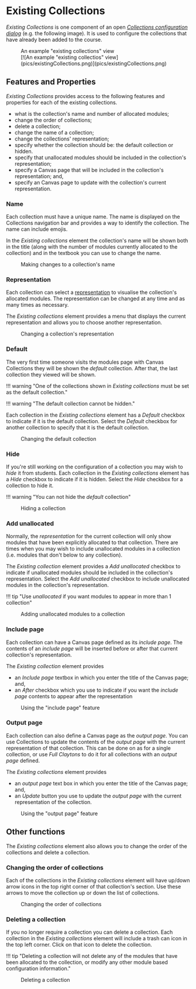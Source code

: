 # Existing Collections

_Existing Collections_ is one component of an open [_Collections configuration dialog_](./overview.md) (e.g. the following image). It is used to configure the collections that have already been added to the course.

<figure markdown>
<figcaption>An example "existing collections" view</figcaption>
[![An example "existing collectios" view](pics/existingCollections.png)](pics/existingCollections.png)
</figure>

## Features and Properties

_Existing Collections_ provides access to the following features and properties for each of the existing collections.

- what is the collection's name and number of allocated modules;
- change the order of collections;
- delete a collection;
- change the name of a collection;
- change the collections' representation;
- specify whether the collection should be: the default collection or hidden.
- specify that unallocated modules should be included in the collection's representation;
- specify a Canvas page that will be included in the collection's representation; and,
- specify an Canvas page to update with the collection's current representation.


### Name

Each collection must have a unique name. The name is displayed on the Collections navigation bar and provides a way to identify the collection. The name can include emojis.

In the _Existing collections_ element the collection's name will be shown both in the title (along with the number of modules currently allocated to the collection) and in the textbook you can use to change the name.


<figure markdown>
<figcaption>Making changes to a collection's name</figcaption>
<sl-animated-image src="../pics/animatedChangeCollectionName.gif" alt="Making changes to a collection's name" />
</figure>

### Representation

Each collection can select a [representation](../representations/overview.md) to visualise the collection's allocated modules. The representation can be changed at any time and as many times as necessary.

The _Existing collections_ element provides a menu that displays the current representation and allows you to choose another representation.

<figure markdown>
<figcaption>Changing a collection's representation</figcaption>
<sl-animated-image src="../pics/animatedChangeCollectionRepresentation.gif" alt="Changing a collection's representation" />
</figure>

### Default

The very first time someone visits the modules page with Canvas Collections they will be shown the _default_ collection. After that, the last collection they viewed will be shown.

!!! warning "One of the collections shown in _Existing collections_ must be set as the default collection."

!!! warning "The default collection cannot be hidden."

Each collection in the _Existing collections_ element has a _Default_ checkbox to indicate if it is the default collection. Select the _Default_ checkbox for another collection to specify that it is the default collection.

<figure markdown>
<figcaption>Changing the default collection</figcaption>
<sl-animated-image src="../pics/animatedChangeCollectionDefault.gif" alt="Changing the default collection" />
</figure>

### Hide

If you're still working on the configuration of a collection you may wish to _hide_ it from students. Each collection in the _Existing collections_ element has a _Hide_ checkbox to indicate if it is hidden. Select the _Hide_ checkbox for a collection to hide it.

!!! warning "You can not hide the _default_ collection"

<figure markdown>
<figcaption>Hiding a collection</figcaption>
<sl-animated-image src="../pics/animatedHideCollection.gif" alt="Hiding a collection" />
</figure>

### Add unallocated

Normally, the _representation_ for the current collection will only show modules that have been explicitly allocated to that collection. There are times when you may wish to include unallocated modules in a collection (i.e. modules that don't below to any collection).

The _Existing collection_ element provides a _Add unallocated_ checkbox to indicate if unallocated modules should be included in the collection's representation. Select the _Add unallocated_ checkbox to include unallocated modules in the collection's representation.

!!! tip "Use _unallocated_ if you want modules to appear in more than 1 collection"

<figure markdown>
<figcaption>Adding unallocated modules to a collection</figcaption>
<sl-animated-image src="../pics/animatedAddUnallocated.gif" alt="Adding unallocated modules to a collection" />
</figure>

### Include page

Each collection can have a Canvas page defined as its _include page_. The contents of an _include page_ will be inserted before or after that current collection's representation.

The _Existing collection_ element provides 

- an _Include page_ textbox in which you enter the title of the Canvas page; and,
- an _After_ checkbox which you use to indicate if you want the _include page_ contents to appear after the representation

<figure markdown>
<figcaption>Using the "include page" feature</figcaption>
<sl-animated-image src="../pics/animatedIncludePage.gif" alt="Using the include page feature" />
</figure>


### Output page

Each collection can also define a Canvas page as the _output page_. You can use Collections to update the contents of the _output page_ with the current representation of that collection. This can be done on as for a single collection, or use _Full Claytons_ to do it for all collections with an _output page_ defined.

The _Existing collections_ element provides 

- an _output page_ text box in which you enter the title of the Canvas page; and,
- an _Update_ button you use to update the _output page_ with the current representation of the collection.

<figure markdown>
<figcaption>Using the "output page" feature</figcaption>
<sl-animated-image src="../pics/animatedOutputPage.gif" alt="Using the output page feature" />
</figure>

## Other functions

The _Existing collections_ element also allows you to change the order of the collections and delete a collection.

### Changing the order of collections

Each of the collections in the _Existing collections_ element will have up/down arrow icons in the top right corner of that collection's section. Use these arrows to move the collection up or down the list of collections.

<figure markdown>
<figcaption>Changing the order of collections</figcaption>
<sl-animated-image src="../pics/animatedChangeCollectionOrder.gif" alt="Changing the order of collections" />
</figure>

### Deleting a collection

If you no longer require a collection you can delete a collection. Each collection in the _Existing collections_ element will include a trash can icon in the top left corner. Click on that icon to delete the collection.

!!! tip "Deleting a collection will not delete any of the modules that have been allocated to the collection, or modify any other module based configuration information."

<figure markdown>
<figcaption>Deleting a collection</figcaption>
<sl-animated-image src="../pics/animatedDeleteCollection.gif" alt="Deleting a collection" />
</figure>

<link rel="stylesheet" href="https://cdn.jsdelivr.net/npm/@shoelace-style/shoelace@2.0.0/dist/themes/light.css" />
<script type="module" src="https://cdn.jsdelivr.net/npm/@shoelace-style/shoelace@2.0.0/dist/shoelace.js"></script>